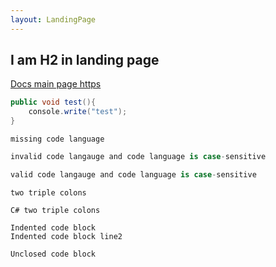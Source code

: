 ```yaml
---
layout: LandingPage
---
```


## I am H2 in landing page 

[Docs main page https](https://docs.microsoft.com/en-us/)

```C#
public void test(){
    console.write("test");
}
```

```
missing code language
```

```c#
invalid code langauge and code language is case-sensitive
```

```csharp
valid code langauge and code language is case-sensitive
```

``
two triple colons
``

``C#
two triple colons
``

    Indented code block
    Indented code block line2
  
```
Unclosed code block
